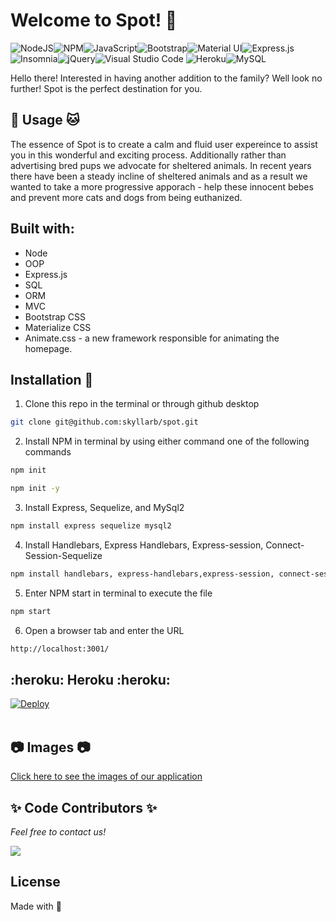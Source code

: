 # Welcome to Spot! :paw_prints: 
![NodeJS](https://img.shields.io/badge/node.js-6DA55F?style=for-the-badge&logo=node.js&logoColor=white)![NPM](https://img.shields.io/badge/NPM-%23000000.svg?style=for-the-badge&logo=npm&logoColor=white)![JavaScript](https://img.shields.io/badge/javascript-%23323330.svg?style=for-the-badge&logo=javascript&logoColor=%23F7DF1E)![Bootstrap](https://img.shields.io/badge/bootstrap-%23563D7C.svg?style=for-the-badge&logo=bootstrap&logoColor=white)![Material UI](https://img.shields.io/badge/materialui-%230081CB.svg?style=for-the-badge&logo=material-ui&logoColor=white)![Express.js](https://img.shields.io/badge/express.js-%23404d59.svg?style=for-the-badge&logo=express&logoColor=%2361DAFB)![Insomnia](https://img.shields.io/badge/Insomnia-black?style=for-the-badge&logo=insomnia&logoColor=5849BE)![jQuery](https://img.shields.io/badge/jquery-%230769AD.svg?style=for-the-badge&logo=jquery&logoColor=white)![Visual Studio Code](https://img.shields.io/badge/Visual%20Studio%20Code-0078d7.svg?style=for-the-badge&logo=visual-studio-code&logoColor=white)	![Heroku](https://img.shields.io/badge/heroku-%23430098.svg?style=for-the-badge&logo=heroku&logoColor=white)![MySQL](https://img.shields.io/badge/mysql-%2300f.svg?style=for-the-badge&logo=mysql&logoColor=white)

Hello there! Interested in having another addition to the family?
Well look no further! Spot is the perfect destination for you. 


## :dog: Usage :cat:
The essence of Spot is to create a calm and fluid user expereince to assist you in this wonderful and exciting process. Additionally rather than advertising bred pups we advocate for sheltered animals. In recent years there have been a steady incline of sheltered animals and as a result we wanted to take a more progressive apporach - help these innocent bebes and prevent more cats and dogs from being euthanized.

## Built with: 	
* Node  
* OOP
* Express.js
* SQL
* ORM
* MVC
* Bootstrap CSS
* Materialize CSS
* Animate.css - a new framework responsible for animating the homepage.

## Installation :rocket:
1. Clone this repo in the terminal or through github desktop
```bash
git clone git@github.com:skyllarb/spot.git
```
2. Install NPM in terminal by using either command one of the following commands
```bash
npm init 
```
```bash
npm init -y
```
3. Install Express, Sequelize, and MySql2
```bash
npm install express sequelize mysql2
```
4. Install Handlebars, Express Handlebars, Express-session, Connect-Session-Sequelize

```bash
npm install handlebars, express-handlebars,express-session, connect-session-sequelize
```

5. Enter NPM start in terminal to execute the file
```bash 
npm start
```
6. Open a browser tab and enter the URL 
```bash
http://localhost:3001/
```

## :heroku: Heroku :heroku:
[![Deploy](https://www.herokucdn.com/deploy/button.svg)](https://fierce-bayou-66905.herokuapp.com/)
<br><br>

## :camera: Images :camera:
[Click here to see the images of our application](https://github.com/Pfizzz/spot/tree/main/images)

## :sparkles: Code Contributors :sparkles:
_Feel free to contact us!_


<a href="https://github.com/skyllarb/spot/graphs/contributors">
  <img src="https://contrib.rocks/image?repo=skyllarb/spot" />
</a>



## License
Made with :sparkling_heart:

